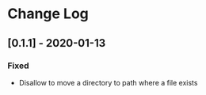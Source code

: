 # Change Log

## [0.1.1] - 2020-01-13
### Fixed
- Disallow to move a directory to path where a file exists
